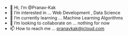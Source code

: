 - 👋 Hi, I’m @Pranav-Kak
- 👀 I’m interested in ... Web Development , Data Science
- 🌱 I’m currently learning ... Machine Learning Algorithms
- 💞️ I’m looking to collaborate on ... nothing for now
- 📫 How to reach me ... pranavkak@icloud.com
